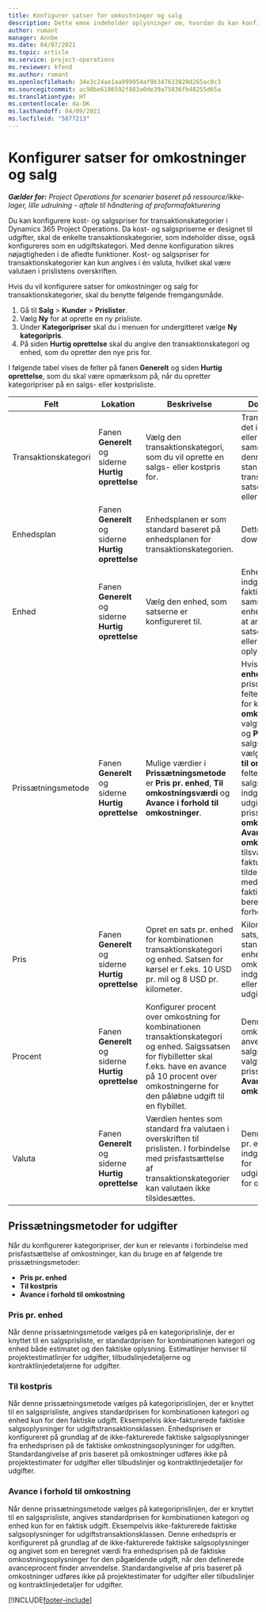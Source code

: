 ```yaml
---
title: Konfigurer satser for omkostninger og salg
description: Dette emne indeholder oplysninger om, hvordan du kan konfigurere satserne for omkostninger og salg for transaktions- og udgiftskategorier.
author: rumant
manager: Annbe
ms.date: 04/07/2021
ms.topic: article
ms.service: project-operations
ms.reviewer: kfend
ms.author: rumant
ms.openlocfilehash: 34e3c24ae1aa999954af9b347633820d265ac0c3
ms.sourcegitcommit: ac90be6106592f883a0de39a75836fb40255d65a
ms.translationtype: HT
ms.contentlocale: da-DK
ms.lasthandoff: 04/09/2021
ms.locfileid: "5877213"
---
```

# <a name="set-up-cost-and-sales-rates-for-expenses"></a>Konfigurer satser for omkostninger og salg

_**Gælder for:** Project Operations for scenarier baseret på ressource/ikke-lager, lille udrulning - aftale til håndtering af proformafakturering_

Du kan konfigurere kost- og salgspriser for transaktionskategorier i Dynamics 365 Project Operations. Da kost- og salgspriserne er designet til udgifter, skal de enkelte transaktionskategorier, som indeholder disse, også konfigureres som en udgiftskategori. Med denne konfiguration sikres nøjagtigheden i de afledte funktioner. Kost- og salgspriser for transaktionskategorier kan kun angives i én valuta, hvilket skal være valutaen i prislistens overskriften.

Hvis du vil konfigurere satser for omkostninger og salg for transaktionskategorier, skal du benytte følgende fremgangsmåde. 

1. Gå til **Salg** > **Kunder** > **Prislister**.
2. Vælg **Ny** for at oprette en ny prisliste. 
3. Under **Kategoripriser** skal du i menuen for undergitteret vælge **Ny kategoripris**. 
4. På siden **Hurtig oprettelse** skal du angive den transaktionskategori og enhed, som du opretter den nye pris for.

I følgende tabel vises de felter på fanen **Generelt** og siden **Hurtig oprettelse**, som du skal være opmærksom på, når du opretter kategoripriser på en salgs- eller kostprisliste.

| Felt | Lokation | Beskrivelse | Downstream-virkning |
| --- | --- | --- | --- |
| Transaktionskategori | Fanen **Generelt** og siderne **Hurtig oprettelse** | Vælg den transaktionskategori, som du vil oprette en salgs- eller kostpris for. | Transaktionskategorien i det indgående estimat eller den faktiske udgift sammenholdes med denne linje for at angive standarden for transaktionskategoriens satser for omkostninger eller salg. |
| Enhedsplan | Fanen **Generelt** og siderne **Hurtig oprettelse** | Enhedsplanen er som standard baseret på enhedsplanen for transaktionskategorien. | Dette felt har ingen downstream-virkning. |
| Enhed | Fanen **Generelt** og siderne **Hurtig oprettelse** | Vælg den enhed, som satserne er konfigureret til. | Enheden for det indgående estimat eller faktiske oplysning sammenholdes med enheden på denne linje for at angive standarden for satsen for udgiftsestimatet eller den faktiske oplysning. |
| Prissætningsmetode | Fanen **Generelt** og siderne **Hurtig oprettelse** | Mulige værdier i **Prissætningsmetode** er **Pris pr. enhed**, **Til omkostningsværdi** og **Avance i forhold til omkostninger**. | Hvis du vælge **Pris pr. enhed** under prisopsætningen, låses feltet **Procent** på prislinjen for kategorien. Hvis **Til omkostningsværdi** er valgt, låses felterne **Pris** og **Procent** på salgsprislisten. Hvis du vælger **Avance i forhold til omkostninger**, låses feltet **Pris** på salgsprislisten. På en indgående faktisk linje til udgifter resulterer prissætningsmetoden **Til omkostningsværdi** eller **Avance i forhold til omkostning** i, at den tilsvarende ikke-fakturerede salgslinje tildeles en pris, der er lig med prisen på den faktiske omkostning eller beregnes som en avance i forhold til prisen. |
| Pris | Fanen **Generelt** og siderne **Hurtig oprettelse** | Opret en sats pr. enhed for kombinationen transaktionskategori og enhed. Satsen for kørsel er f.eks. 10 USD pr. mil og 8 USD pr. kilometer. | Kilometersatsen er den sats, der er angivet som standardværdi for pr. enhedspris eller omkostning på det indgående estimatlinje eller faktiske linje for en udgiftstransaktionsklasse.|
| Procent | Fanen **Generelt** og siderne **Hurtig oprettelse** | Konfigurer procent over omkostning for kombinationen transaktionskategori og enhed. Salgssatsen for flybilletter skal f.eks. have en avance på 10 procent over omkostningerne for den påløbne udgift til en flybillet. | Denne procent over omkostning kan kun anvendes på en salgsprisliste, når den valgte prissætningsmetode er **Avance i forhold til omkostning**. |
| Valuta | Fanen **Generelt** og siderne **Hurtig oprettelse** | Værdien hentes som standard fra valutaen i overskriften til prislisten. I forbindelse med prisfastsættelse af transaktionskategorier kan valutaen ikke tilsidesættes. | Denne valutas standard er pr. enhedspris for den indgående faktiske linje for udgiftstransaktionsklassen for omkostninger og salg. |

## <a name="pricing-methods-for-expenses"></a>Prissætningsmetoder for udgifter

Når du konfigurerer kategoripriser, der kun er relevante i forbindelse med prisfastsættelse af omkostninger, kan du bruge en af følgende tre prissætningsmetoder:

- **Pris pr. enhed**
- **Til kostpris**
- **Avance i forhold til omkostning**

### <a name="price-per-unit"></a>Pris pr. enhed
Når denne prissætningsmetode vælges på en kategoriprislinje, der er knyttet til en salgsprisliste, er standardprisen for kombinationen kategori og enhed både estimatet og den faktiske oplysning. Estimatlinjer henviser til projektestimatlinjer for udgifter, tilbudslinjedetaljerne og kontraktlinjedetaljerne for udgifter.

### <a name="at-cost"></a>Til kostpris
Når denne prissætningsmetode vælges på kategoriprislinjen, der er knyttet til en salgsprisliste, angives standardprisen for kombinationen kategori og enhed kun for den faktiske udgift. Eksempelvis ikke-fakturerede faktiske salgsoplysninger for udgiftstransaktionsklassen. Enhedsprisen er konfigureret på grundlag af de ikke-fakturerede faktiske salgsoplysninger fra enhedsprisen på de faktiske omkostningsoplysninger for udgiften. Standardangivelse af pris baseret på omkostninger udføres ikke på projektestimater for udgifter eller tilbudslinjer og kontraktlinjedetaljer for udgifter.

### <a name="markup-over-cost"></a>Avance i forhold til omkostning
Når denne prissætningsmetode vælges på kategoriprislinjen, der er knyttet til en salgsprisliste, angives standardprisen for kombinationen kategori og enhed kun for en faktisk udgift. Eksempelvis ikke-fakturerede faktiske salgsoplysninger for udgiftstransaktionsklassen. Denne enhedspris er konfigureret på grundlag af de ikke-fakturerede faktiske salgsoplysninger og angivet som en beregnet værdi fra enhedsprisen på de faktiske omkostningsoplysninger for den pågældende udgift, når den definerede avanceprocent finder anvendelse. Standardangivelse af pris baseret på omkostninger udføres ikke på projektestimater for udgifter eller tilbudslinjer og kontraktlinjedetaljer for udgifter.


[!INCLUDE[footer-include](../includes/footer-banner.md)]

